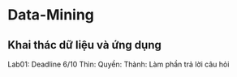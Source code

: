 # Data-Mining
Khai thác dữ liệu và ứng dụng
-------------
Lab01: Deadline 6/10
Thìn:
Quyền:
Thành: Làm phần trả lời câu hỏi

